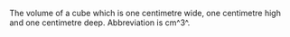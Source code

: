 The volume of a cube which is one centimetre wide, one centimetre high
and one centimetre deep. Abbreviation is cm^3^.
